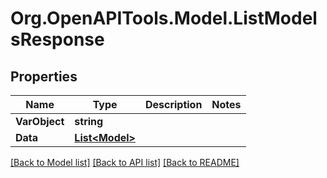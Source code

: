 # Org.OpenAPITools.Model.ListModelsResponse

## Properties

Name | Type | Description | Notes
------------ | ------------- | ------------- | -------------
**VarObject** | **string** |  | 
**Data** | [**List&lt;Model&gt;**](Model.md) |  | 

[[Back to Model list]](../README.md#documentation-for-models) [[Back to API list]](../README.md#documentation-for-api-endpoints) [[Back to README]](../README.md)

